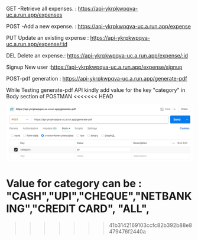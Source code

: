 GET -Retrieve all expenses. : https://api-ykrpkwpqva-uc.a.run.app/expenses

POST -Add a new expense. : https://api-ykrpkwpqva-uc.a.run.app/expense

PUT Update an existing expense : https://api-ykrpkwpqva-uc.a.run.app/expense/:id

DEL Delete an expense.: https://api-ykrpkwpqva-uc.a.run.app/expense/:id

Signup New user :https://api-ykrpkwpqva-uc.a.run.app/expense/signup

POST-pdf generation : https://api-ykrpkwpqva-uc.a.run.app/generate-pdf

While Testing generate-pdf API kindly add value for the key "category" in Body section of POSTMAN
<<<<<<< HEAD

![alt text](image.png)

Value for category can be : "CASH","UPI","CHEQUE","NETBANKING","CREDIT CARD", "ALL",
=======
>>>>>>> 41b3142169103ccfc82b392b88e8479476f2440a
